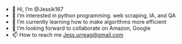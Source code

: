 - 👋 Hi, I’m @Jessik167
- 👀 I’m interested in python programming. web scraping, IA, and QA
- 🌱 I’m currently learning how to make algorithms more efficient
- 💞️ I’m looking forward to collaborate on Amazon, Google
- 📫 How to reach me Jess.urreag@gmail.com

<!---
Jessik167/Jessik167 is a ✨ special ✨ repository because its `README.md` (this file) appears on your GitHub profile.
You can click the Preview link to take a look at your changes.
--->
